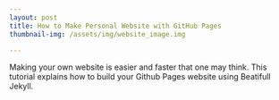 ```yaml
---
layout: post
title: How to Make Personal Website with GitHub Pages
thumbnail-img: /assets/img/website_image.img

---
```


Making your own website is easier and faster that one may think. This tutorial explains how to build your Github Pages  website using Beatifull Jekyll. 
